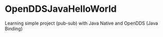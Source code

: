 # OpenDDSJavaHelloWorld
Learning simple project (pub-sub) with Java Native and OpenDDS (Java Binding)
